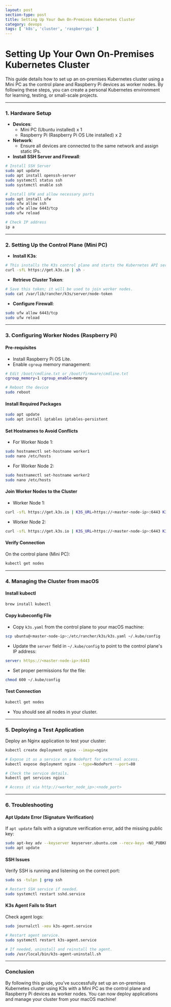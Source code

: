 ```yaml
---
layout: post
section-type: post
title: Setting Up Your Own On-Premises Kubernetes Cluster
category: devops
tags: [ 'k8s', 'cluster', 'raspberrypi' ]
---
```


# Setting Up Your Own On-Premises Kubernetes Cluster

This guide details how to set up an on-premises Kubernetes cluster using a Mini PC as the control plane and Raspberry Pi devices as worker nodes. By following these steps, you can create a personal Kubernetes environment for learning, testing, or small-scale projects.

---

### **1. Hardware Setup**

- **Devices**:
  - Mini PC (Ubuntu installed) x 1
  - Raspberry Pi (Raspberry Pi OS Lite installed) x 2
- **Network**:
  - Ensure all devices are connected to the same network and assign static IPs.
- **Install SSH Server and Firewall**:

```bash
# Install SSH Server
sudo apt update
sudo apt install openssh-server
sudo systemctl status ssh
sudo systemctl enable ssh

# Install UFW and allow necessary ports
sudo apt install ufw
sudo ufw allow ssh
sudo ufw allow 6443/tcp
sudo ufw reload

# Check IP address
ip a
```

---

### **2. Setting Up the Control Plane (Mini PC)**

- **Install K3s**:

```bash
# This installs the K3s control plane and starts the Kubernetes API server.
curl -sfL https://get.k3s.io | sh -
```

- **Retrieve Cluster Token**:

```bash
# Save this token; it will be used to join worker nodes.
sudo cat /var/lib/rancher/k3s/server/node-token
```

- **Configure Firewall**:

```bash
sudo ufw allow 6443/tcp
sudo ufw reload
```

---

### **3. Configuring Worker Nodes (Raspberry Pi)**

#### **Pre-requisites**

- Install Raspberry Pi OS Lite.
- Enable `cgroup` memory management:

```bash
# Edit /boot/cmdline.txt or /boot/firmware/cmdline.txt
cgroup_memory=1 cgroup_enable=memory

# Reboot the device
sudo reboot
```

#### **Install Required Packages**

```bash
sudo apt update
sudo apt install iptables iptables-persistent
```

#### **Set Hostnames to Avoid Conflicts**

- For Worker Node 1:

```bash
sudo hostnamectl set-hostname worker1
sudo nano /etc/hosts
```

- For Worker Node 2:

```bash
sudo hostnamectl set-hostname worker2
sudo nano /etc/hosts
```

#### **Join Worker Nodes to the Cluster**

- Worker Node 1:

```bash
curl -sfL https://get.k3s.io | K3S_URL=https://<master-node-ip>:6443 K3S_TOKEN=<your_token> sh -
```

- Worker Node 2:

```bash
curl -sfL https://get.k3s.io | K3S_URL=https://<master-node-ip>:6443 K3S_TOKEN=<your_token> sh -
```

#### **Verify Connection**

On the control plane (Mini PC):

```bash
kubectl get nodes
```

---

### **4. Managing the Cluster from macOS**

#### **Install kubectl**

```bash
brew install kubectl
```

#### **Copy kubeconfig File**

- Copy `k3s.yaml` from the control plane to your macOS machine:

```bash
scp ubuntu@<master-node-ip>:/etc/rancher/k3s/k3s.yaml ~/.kube/config
```

- Update the `server` field in `~/.kube/config` to point to the control plane's IP address:

```yaml
server: https://<master-node-ip>:6443
```

- Set proper permissions for the file:

```bash
chmod 600 ~/.kube/config
```

#### **Test Connection**

```bash
kubectl get nodes
```

- You should see all nodes in your cluster.

---

### **5. Deploying a Test Application**

Deploy an Nginx application to test your cluster:

```bash
kubectl create deployment nginx --image=nginx

# Expose it as a service on a NodePort for external access.
kubectl expose deployment nginx --type=NodePort --port=80

# Check the service details.
kubectl get services nginx

# Access it via http://<worker_node_ip>:<node_port>
```

---

### **6. Troubleshooting**

#### **Apt Update Error (Signature Verification)**

If `apt update` fails with a signature verification error, add the missing public key:

```bash
sudo apt-key adv --keyserver keyserver.ubuntu.com --recv-keys <NO_PUBKEY>
sudo apt update
```

#### **SSH Issues**

Verify SSH is running and listening on the correct port:

```bash
sudo ss -tulpn | grep ssh

# Restart SSH service if needed.
sudo systemctl restart sshd.service
```

#### **K3s Agent Fails to Start**

Check agent logs:

```bash
sudo journalctl -xeu k3s-agent.service

# Restart agent service.
sudo systemctl restart k3s-agent.service

# If needed, uninstall and reinstall the agent.
sudo /usr/local/bin/k3s-agent-uninstall.sh
```

---

### Conclusion

By following this guide, you’ve successfully set up an on-premises Kubernetes cluster using K3s with a Mini PC as the control plane and Raspberry Pi devices as worker nodes. You can now deploy applications and manage your cluster from your macOS machine!
